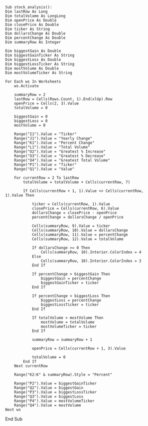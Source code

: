     
    Sub stock_analysis():
    Dim lastRow As Long
    Dim totalVolume As LongLong
    Dim openPrice As Double
    Dim closePrice As Double
    Dim ticker As String
    Dim dollarsChange As Double
    Dim percentChange As Double
    Dim summaryRow As Integer

    Dim biggestGain As Double
    Dim biggestGainTicker As String
    Dim biggestLoss As Double
    Dim biggestLossTicker As String
    Dim mostVolume As Double
    Dim mostVolumeTicker As String
    
    For Each ws In Worksheets
        ws.Activate

        summaryRow = 2
        lastRow = Cells(Rows.Count, 1).End(xlUp).Row
        openPrice = Cells(2, 3).Value
        totalVolume = 0
        
        biggestGain = 0
        biggestLoss = 0
        mostVolume = 0
        
        Range("I1").Value = "Ticker"
        Range("J1").Value = "Yearly Change"
        Range("K1").Value = "Percent Change"
        Range("L1").Value = "Total Volume"
        Range("O2").Value = "Greatest % Increase"
        Range("O3").Value = "Greatest % Decrease"
        Range("O4").Value = "Greatest Total Volume"
        Range("P1").Value = "Ticker"
        Range("Q1").Value = "Value"
        
        For currentRow = 2 To lastRow
            totalVolume = totalVolume + Cells(currentRow, 7)
            
            If Cells(currentRow + 1, 1).Value <> Cells(currentRow, 1).Value Then
            
                ticker = Cells(currentRow, 1).Value
                closePrice = Cells(currentRow, 6).Value
                dollarsChange = closePrice - openPrice
                percentChange = dollarsChange / openPrice
                
                Cells(summaryRow, 9).Value = ticker
                Cells(summaryRow, 10).Value = dollarsChange
                Cells(summaryRow, 11).Value = percentChange
                Cells(summaryRow, 12).Value = totalVolume
                
                If dollarsChange >= 0 Then
                    Cells(summaryRow, 10).Interior.ColorIndex = 4
                Else
                    Cells(summaryRow, 10).Interior.ColorIndex = 3
                End If
                
                If percentChange > biggestGain Then
                    biggestGain = percentChange
                    biggestGainTicker = ticker
                End If
                
                If percentChange < biggestLoss Then
                    biggestLoss = percentChange
                    biggestLossTicker = ticker
                End If
                
                If totalVolume > mostVolume Then
                    mostVolume = totalVolume
                    mostVolumeTicker = ticker
                End If
                
                summaryRow = summaryRow + 1
                
                openPrice = Cells(currentRow + 1, 3).Value
                
                totalVolume = 0
            End If
        Next currentRow
        
        Range("K2:K" & summaryRow).Style = "Percent"
        
        Range("P2").Value = biggestGainTicker
        Range("Q2").Value = biggestGain
        Range("P3").Value = biggestLossTicker
        Range("Q3").Value = biggestLoss
        Range("P4").Value = mostVolumeTicker
        Range("Q4").Value = mostVolume
    Next ws
End Sub

